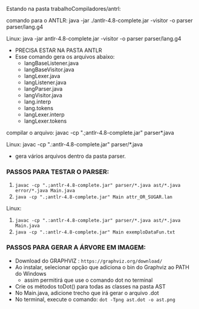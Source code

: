 Estando na pasta trabalhoCompiladores/antrl:

comando para o ANTLR:
java -jar ./antlr-4.8-complete.jar -visitor -o parser parser/lang.g4

Linux:
java -jar antlr-4.8-complete.jar -visitor -o parser parser/lang.g4


- PRECISA ESTAR NA PASTA ANTLR
- Esse comando gera os arquivos abaixo:
  - langBaseListener.java
  - langBaseVisitor.java
  - langLexer.java
  - langListener.java
  - langParser.java
  - langVisitor.java
  - lang.interp
  - lang.tokens
  - langLexer.interp
  - langLexer.tokens

compilar o arquivo:
javac -cp ".;antlr-4.8-complete.jar" parser\*.java

Linux:
javac -cp ".:antlr-4.8-complete.jar" parser/*.java


- gera vários arquivos dentro da pasta parser.

### PASSOS PARA TESTAR O PARSER:

<!-- 1. javac -cp ".;antlr-4.8-complete.jar" parser\*.java
2. javac -cp ".;antlr-4.8-complete.jar" Main.java -->

1. `javac -cp ".;antlr-4.8-complete.jar" parser/*.java ast/*.java error/*.java Main.java`
2. `java -cp ".;antlr-4.8-complete.jar" Main attr_OR_SUGAR.lan`

Linux:
1. `javac -cp ".:antlr-4.8-complete.jar" parser/*.java ast/*.java Main.java`
2. `java -cp ".:antlr-4.8-complete.jar" Main exemploDataFun.txt`

### PASSOS PARA GERAR A ÁRVORE EM IMAGEM:

- Download do GRAPHVIZ : `https://graphviz.org/download/`
- Ao instalar, selecionar opção que adiciona o bin do Graphviz ao PATH do Windows
  - assim permitirá que use o comando dot no terminal
- Crie os métodos toDot() para todas as classes na pasta AST
- No Main.java, adicione trecho que irá gerar o arquivo .dot
- No terminal, execute o comando: `dot -Tpng ast.dot -o ast.png`
